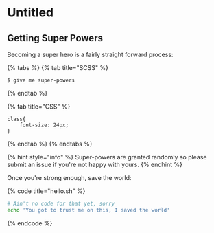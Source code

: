 # Untitled

## Getting Super Powers

Becoming a super hero is a fairly straight forward process:

{% tabs %}
{% tab title="SCSS" %}
```
$ give me super-powers
```
{% endtab %}

{% tab title="CSS" %}
```
class{
    font-size: 24px;
}
```
{% endtab %}
{% endtabs %}

{% hint style="info" %}
 Super-powers are granted randomly so please submit an issue if you're not happy with yours.
{% endhint %}

Once you're strong enough, save the world:

{% code title="hello.sh" %}
```bash
# Ain't no code for that yet, sorry
echo 'You got to trust me on this, I saved the world'
```
{% endcode %}



